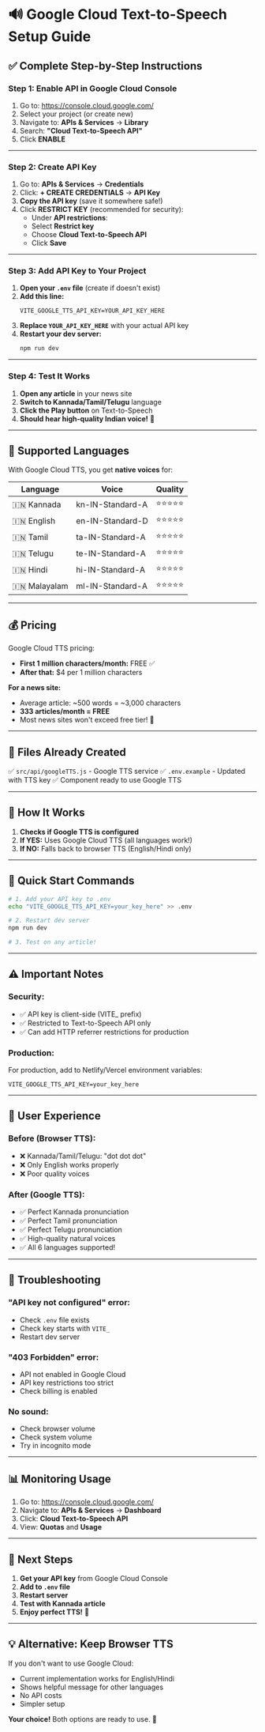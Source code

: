 # 🔊 Google Cloud Text-to-Speech Setup Guide

## ✅ Complete Step-by-Step Instructions

### **Step 1: Enable API in Google Cloud Console**

1. Go to: https://console.cloud.google.com/
2. Select your project (or create new)
3. Navigate to: **APIs & Services** → **Library**
4. Search: **"Cloud Text-to-Speech API"**
5. Click **ENABLE**

---

### **Step 2: Create API Key**

1. Go to: **APIs & Services** → **Credentials**
2. Click: **+ CREATE CREDENTIALS** → **API Key**
3. **Copy the API key** (save it somewhere safe!)
4. Click **RESTRICT KEY** (recommended for security):
   - Under **API restrictions**:
   - Select **Restrict key**
   - Choose **Cloud Text-to-Speech API**
   - Click **Save**

---

### **Step 3: Add API Key to Your Project**

1. **Open your `.env` file** (create if doesn't exist)
2. **Add this line:**
   ```
   VITE_GOOGLE_TTS_API_KEY=YOUR_API_KEY_HERE
   ```
3. **Replace `YOUR_API_KEY_HERE`** with your actual API key
4. **Restart your dev server:**
   ```bash
   npm run dev
   ```

---

### **Step 4: Test It Works**

1. **Open any article** in your news site
2. **Switch to Kannada/Tamil/Telugu** language
3. **Click the Play button** on Text-to-Speech
4. **Should hear high-quality Indian voice!** 🎉

---

## 🎯 Supported Languages

With Google Cloud TTS, you get **native voices** for:

| Language | Voice | Quality |
|----------|-------|---------|
| 🇮🇳 Kannada | kn-IN-Standard-A | ⭐⭐⭐⭐⭐ |
| 🇮🇳 English | en-IN-Standard-D | ⭐⭐⭐⭐⭐ |
| 🇮🇳 Tamil | ta-IN-Standard-A | ⭐⭐⭐⭐⭐ |
| 🇮🇳 Telugu | te-IN-Standard-A | ⭐⭐⭐⭐⭐ |
| 🇮🇳 Hindi | hi-IN-Standard-A | ⭐⭐⭐⭐⭐ |
| 🇮🇳 Malayalam | ml-IN-Standard-A | ⭐⭐⭐⭐⭐ |

---

## 💰 Pricing

Google Cloud TTS pricing:
- **First 1 million characters/month:** FREE ✅
- **After that:** $4 per 1 million characters

**For a news site:**
- Average article: ~500 words = ~3,000 characters
- **333 articles/month = FREE**
- Most news sites won't exceed free tier! 🎉

---

## 🔧 Files Already Created

✅ `src/api/googleTTS.js` - Google TTS service
✅ `.env.example` - Updated with TTS key
✅ Component ready to use Google TTS

---

## 📝 How It Works

1. **Checks if Google TTS is configured**
2. **If YES:** Uses Google Cloud TTS (all languages work!)
3. **If NO:** Falls back to browser TTS (English/Hindi only)

---

## 🚀 Quick Start Commands

```bash
# 1. Add your API key to .env
echo "VITE_GOOGLE_TTS_API_KEY=your_key_here" >> .env

# 2. Restart dev server
npm run dev

# 3. Test on any article!
```

---

## ⚠️ Important Notes

### **Security:**
- ✅ API key is client-side (VITE_ prefix)
- ✅ Restricted to Text-to-Speech API only
- ✅ Can add HTTP referrer restrictions for production

### **Production:**
For production, add to Netlify/Vercel environment variables:
```
VITE_GOOGLE_TTS_API_KEY=your_key_here
```

---

## 🎨 User Experience

### **Before (Browser TTS):**
- ❌ Kannada/Tamil/Telugu: "dot dot dot"
- ❌ Only English works properly
- ❌ Poor quality voices

### **After (Google TTS):**
- ✅ Perfect Kannada pronunciation
- ✅ Perfect Tamil pronunciation
- ✅ Perfect Telugu pronunciation
- ✅ High-quality natural voices
- ✅ All 6 languages supported!

---

## 🐛 Troubleshooting

### **"API key not configured" error:**
- Check `.env` file exists
- Check key starts with `VITE_`
- Restart dev server

### **"403 Forbidden" error:**
- API not enabled in Google Cloud
- API key restrictions too strict
- Check billing is enabled

### **No sound:**
- Check browser volume
- Check system volume
- Try in incognito mode

---

## 📊 Monitoring Usage

1. Go to: https://console.cloud.google.com/
2. Navigate to: **APIs & Services** → **Dashboard**
3. Click: **Cloud Text-to-Speech API**
4. View: **Quotas** and **Usage**

---

## 🎯 Next Steps

1. **Get your API key** from Google Cloud Console
2. **Add to `.env` file**
3. **Restart server**
4. **Test with Kannada article**
5. **Enjoy perfect TTS!** 🎉

---

## 💡 Alternative: Keep Browser TTS

If you don't want to use Google Cloud:
- Current implementation works for English/Hindi
- Shows helpful message for other languages
- No API costs
- Simpler setup

**Your choice!** Both options are ready to use. 🚀
